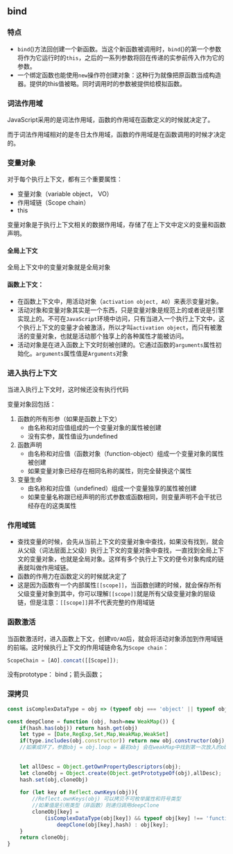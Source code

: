 ## bind

### 特点

- `bind`()方法回创建一个新函数。当这个新函数被调用时，`bind`()的第一个参数将作为它运行时的`this`，之后的一系列参数将回在传递的实参前传入作为它的参数。
- 一个绑定函数也能使用`new`操作符创建对象：这种行为就像把原函数当成构造器。提供的this值被略。同时调用时的参数被提供给模拟函数。

### 词法作用域

JavaScript采用的是词法作用域，函数的作用域在函数定义的时候就决定了。

而于词法作用域相对的是冬日太作用域，函数的作用域是在函数调用的时候才决定的。

### 变量对象

对于每个执行上下文，都有三个重要属性：

- 变量对象（variable object， VO）
- 作用域链（Scope chain）
- this

变量对象是于执行上下文相关的数据作用域，存储了在上下文中定义的变量和函数声明。

#### 全局上下文

全局上下文中的变量对象就是全局对象

#### 函数上下文：

- 在函数上下文中，用活动对象（`activation object, AO`）来表示变量对象。
- 活动对象和变量对象其实是一个东西，只是变量对象是规范上的或者说是引擎实现上的。不可在`JavaScript`环境中访问，只有当进入一个执行上下文中，这个执行上下文的变量才会被激活，所以才叫`activation object`，而只有被激活的变量对象，也就是活动那个独享上的各种属性才能被访问。
- 活动对象是在进入函数上下文时刻被创建的。它通过函数的`arguments`属性初始化。`arguments`属性值是`Arguments`对象

### 进入执行上下文

当进入执行上下文时，这时候还没有执行代码

变量对象回包括：

1. 函数的所有形参（如果是函数上下文）
   - 由名称和对应值组成的一个变量对象的属性被创建
   - 没有实参，属性值设为undefined
2. 函数声明
   - 由名称和对应值（函数对象（function-object）组成一个变量对象的属性被创建
   - 如果变量对象已经存在相同名称的属性，则完全替换这个属性
3. 变量生命
   - 由名称和对应值（undefined）组成一个变量独享的属性被创建
   - 如果变量名称跟已经声明的形式参数或函数相同，则变量声明不会干扰已经存在的这类属性

### 作用域链

- 查找变量的时候，会先从当前上下文的变量对象中查找，如果没有找到，就会从父级（词法层面上父级）执行上下文的变量对象中查找，一直找到全局上下文的变量对象，也就是全局对象。这样有多个执行上下文的便令对象构成的链表就叫做作用域链。
- 函数的作用力在函数定义的时候就决定了
- 这是因为函数有一个内部属性`[[scope]]`，当函数创建的时候，就会保存所有父级变量对象到其中，你可以理解`[[scope]]`就是所有父级变量对象的层级链，但是注意：`[[scope]]`并不代表完整的作用域链

### 函数激活

当函数激活时，进入函数上下文，创建`VO/AO`后，就会将活动对象添加到作用域链的前端。这时候执行上下文的作用域链命名为`Scope chain`：

```js
ScopeChain = [AO].concat([[Scope]]);
```



没有prototype： bind；箭头函数；





### 深拷贝

```js
const isComplexDataType = obj => (typeof obj === 'object' || typeof obj === 'function') && (obj !== null)

const deepClone = function (obj, hash=new WeakMap()) {
    if(hash.has(obj)) return hash.get(obj)
    let type = [Date,RegExp,Set,Map,WeakMap,WeakSet]
    if(type.includes(obj.constructor)) return new obj.constructor(obj);
    //如果成环了，参数obj = obj.loop = 最初obj 会在weakMap中找到第一次放入的obj提前返回第一次放入weakMap的cloneObj
    
    
    let allDesc = Object.getOwnPropertyDescriptors(obj);
    let cloneObj = Object.create(Object.getPrototypeOf(obj),allDesc);
    hash.set(obj,cloneObj)
    
    for (let key of Reflect.ownKeys(obj)){ 
        //Reflect.ownKeys(obj) 可以拷贝不可枚举属性和符号类型
        //如果值是引用类型（非函数）则递归调用deepClone
        cloneObj[key] = 
            (isComplexDataType(obj[key]) && typeof obj[key] !== 'function') ?
            	deepClone(obj[key],hash) : obj[key];
    }
    return cloneObj;
}
```

